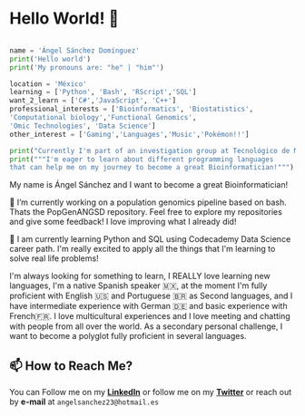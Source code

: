 # Hello World! 👋


```Python

name = 'Ángel Sánchez Domínguez'
print('Hello world') 
print('My pronouns are: "he" | "him"')

location = 'México'
learning = ['Python', 'Bash', 'RScript','SQL']
want_2_learn = ['C#','JavaScript', 'C++']
professional_interests = ['Bioinformatics', 'Biostatistics',
'Computational biology','Functional Genomics',
'Omic Technologies', 'Data Science']
other_interest = ['Gaming','Languages','Music','Pokémon!!']

print("Currently I'm part of an investigation group at Tecnológico de Monterrey called Core Lab Genomics")
print("""I'm eager to learn about different programming languages 
that can help me on my journey to become a great Bioinformatician!""")
```
My name is Ángel Sánchez and I want to become a great Bioinformatician!

🔭 I’m currently working on a population genomics pipeline based on bash. Thats the PopGenANGSD repository. Feel free to explore my repositories and give some feedback! I love improving what I already did! 

🧠 I am currently learning Python and SQL using Codecademy Data Science career path. I'm really excited to apply all the things that I'm learning to solve real life problems! 

I'm always looking for something to learn, I REALLY love learning new languages, I'm a native Spanish speaker 🇲🇽, at the moment I'm fully proficient with English 🇺🇸 and Portuguese 🇧🇷 as Second languages, and I have intermediate experience with German 🇩🇪 and basic experience with French🇫🇷. I love multicultural experiences and I love meeting and chatting with people from all over the world. As a secondary personal challenge, I want to become a polyglot fully proficient in several languages.

## 📫 How to Reach Me?

You can Follow me on my [**LinkedIn**](https://www.linkedin.com/in/angelsanchez203/) or follow me on my [**Twitter**](https://twitter.com/angle90SD) or reach out by **e-mail** at `angelsanchez23@hotmail.es`


<!--
**angelsan203/angelsan203** is a ✨ _special_ ✨ repository because its `README.md` (this file) appears on your GitHub profile.

Here are some ideas to get you started:

- 🔭 I’m currently working on ...
- 🌱 I’m currently learning ...
- 👯 I’m looking to collaborate on ...
- 🤔 I’m looking for help with ...
- 💬 Ask me about ...
- 📫 How to reach me: ...
- 😄 Pronouns: ...
- ⚡ Fun fact: ...
-->
